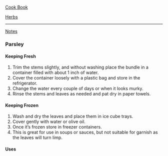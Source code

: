 [Cook Book](https://github.com/vmsmith/CookBook/blob/master/README.md)  

[Herbs](https://github.com/vmsmith/CookBook/blob/master/herbs_fresh.md)  

-----  

[Notes](https://github.com/vmsmith/CookBook/blob/master/notes.md)  

### Parsley  

#### Keeping Fresh  

1. Trim the stems slightly, and without washing place the bundle in a container filled with about 1 inch of water.  
2. Cover the container loosely with a plastic bag and store in the refrigerator.  
3. Change the water every couple of days or when it looks murky.  
4. Rinse the stems and leaves as needed and pat dry in paper towels.

#### Keeping Frozen  

1. Wash and dry the leaves and place them in ice cube trays.  
2. Cover gently with water or olive oil.  
3. Once it’s frozen store in freezer containers.  
4. This is great for use in soups or sauces, but not suitable for garnish as the leaves will turn limp.  

#### Uses  

